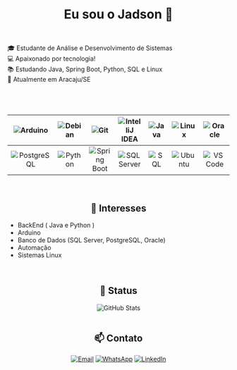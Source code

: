 <!--

**JadsonGitHub/JadsonGitHub** is a ✨ _special_ ✨ repository because its `README.md` (this file) appears on your GitHub profile.

Here are some ideas to get you started:

- 🔭 I’m currently working on ...
- 🌱 I’m currently learning ...
- 👯 I’m looking to collaborate on ...
- 🤔 I’m looking for help with ...
- 💬 Ask me about ...
- 📫 How to reach me: ...
- 😄 Pronouns: ...
- ⚡ Fun fact: ...

## Hi there 👋

-->

<h1 align="center"> Eu sou o Jadson 👋 </h1>

<br>

🎓 Estudante de Análise e Desenvolvimento de Sistemas  
💻 Apaixonado por tecnologia!  
📚 Estudando Java, Spring Boot, Python, SQL e Linux  
📍 Atualmente em Aracaju/SE  

<h1 align="center"></h1>
<br>

<div align="center">
  
<!--

|![Arduino](https://img.shields.io/badge/Arduino-00979D?style=for-the-badge&logo=arduino&logoColor=white)|![Debian](https://img.shields.io/badge/Debian-A81D33?style=for-the-badge&logo=debian&logoColor=white)|![Git](https://img.shields.io/badge/Git-F05032?style=for-the-badge&logo=git&logoColor=white)|
| :---: | :---: | :---: |
|![IntelliJ IDEA](https://img.shields.io/badge/IntelliJIDEA-000000?style=for-the-badge&logo=intellij-idea&logoColor=white)|![Java](https://img.shields.io/badge/Java-ED8B00?style=for-the-badge&logo=java&logoColor=white)|![Linux](https://img.shields.io/badge/Linux-FCC624?style=for-the-badge&logo=linux&logoColor=black)|
|![Oracle](https://img.shields.io/badge/Oracle-F80000?style=for-the-badge&logo=oracle&logoColor=white)|![PostgreSQL](https://img.shields.io/badge/PostgreSQL-336791?style=for-the-badge&logo=postgresql&logoColor=white)|![Python](https://img.shields.io/badge/Python-3776AB?style=for-the-badge&logo=python&logoColor=white)|
|![Spring Boot](https://img.shields.io/badge/SpringBoot-6DB33F?style=for-the-badge&logo=spring-boot&logoColor=white)|![SQL Server](https://img.shields.io/badge/SQL_Server-CC2927?style=for-the-badge&logo=microsoft-sql-server&logoColor=white)|![SQL](https://img.shields.io/badge/SQL-4479A1?style=for-the-badge&logo=sqlite&logoColor=white)|
|![Ubuntu](https://img.shields.io/badge/Ubuntu-E95420?style=for-the-badge&logo=ubuntu&logoColor=white)|![VS Code](https://img.shields.io/badge/VSCode-0078d7?style=for-the-badge&logo=visual-studio-code&logoColor=white)|

-->

|![Arduino](https://img.shields.io/badge/Arduino-00979D?style=for-the-badge&logo=arduino&logoColor=white)|![Debian](https://img.shields.io/badge/Debian-A81D33?style=for-the-badge&logo=debian&logoColor=white)|![Git](https://img.shields.io/badge/Git-F05032?style=for-the-badge&logo=git&logoColor=white)|![IntelliJ IDEA](https://img.shields.io/badge/IntelliJIDEA-000000?style=for-the-badge&logo=intellij-idea&logoColor=white)|![Java](https://img.shields.io/badge/Java-ED8B00?style=for-the-badge&logo=java&logoColor=white)|![Linux](https://img.shields.io/badge/Linux-FCC624?style=for-the-badge&logo=linux&logoColor=black)|![Oracle](https://img.shields.io/badge/Oracle-F80000?style=for-the-badge&logo=oracle&logoColor=white)|
| :---: | :---: | :---: | :---: | :---: | :---: | :---: |
|![PostgreSQL](https://img.shields.io/badge/PostgreSQL-336791?style=for-the-badge&logo=postgresql&logoColor=white)|![Python](https://img.shields.io/badge/Python-3776AB?style=for-the-badge&logo=python&logoColor=white)|![Spring Boot](https://img.shields.io/badge/SpringBoot-6DB33F?style=for-the-badge&logo=spring-boot&logoColor=white)|![SQL Server](https://img.shields.io/badge/SQL_Server-CC2927?style=for-the-badge&logo=microsoft-sql-server&logoColor=white)|![SQL](https://img.shields.io/badge/SQL-4479A1?style=for-the-badge&logo=sqlite&logoColor=white)|![Ubuntu](https://img.shields.io/badge/Ubuntu-E95420?style=for-the-badge&logo=ubuntu&logoColor=white)|![VS Code](https://img.shields.io/badge/VSCode-0078d7?style=for-the-badge&logo=visual-studio-code&logoColor=white)|

</div><br>

<h2 align="center"> 🧠 Interesses </h2>

- BackEnd ( Java e Python )
- Arduino  
- Banco de Dados (SQL Server, PostgreSQL, Oracle)  
- Automação
- Sistemas Linux

<br>

<h2 align="center"> 🔄 Status </h2>

<div align="center"><img src="https://github-readme-stats.vercel.app/api?username=JadsonGitHub&show_icons=true&theme=tokyonight" alt="GitHub Stats" /></div><br>


<!--

### 📁 Projetos em destaque

---

- 🔖 **Sistema de Gerenciamento de Biblioteca** – Projeto acadêmico com banco Oracle e interface Java  
- ⚙️ **Automação com Arduino e sensores** – Projetos com integração entre hardware e software  
- 🐍 **Scripts Python para ETL** – Extração e carga de dados entre bancos SQL

-->

<h2 align="center"> 📫 Contato </h2>

<div align="center">
  
[![Email](https://img.shields.io/badge/Email-0088CC?style=for-the-badge&logo=mail.ru&logoColor=white)](mailto:jadson.nascimento060@academico.ifs.edu.br)
[![WhatsApp](https://img.shields.io/badge/WhatsApp-25D366?style=for-the-badge&logo=whatsapp&logoColor=white)]((https://wa.me/+5579998290696))
[![LinkedIn](https://img.shields.io/badge/LinkedIn-0077B5?style=for-the-badge&logo=linkedin&logoColor=white)](https://www.linkedin.com/)

<!--
[![Email](https://img.shields.io/badge/Email-000000?style=for-the-badge&logo=email&logoColor=white)](mailto:seuemail@exemplo.com)
[![Gmail](https://img.shields.io/badge/Gmail-D14836?style=for-the-badge&logo=gmail&logoColor=white)](mailto:seuemail@exemplo.com)
[![Outlook](https://img.shields.io/badge/Outlook-0078D4?style=for-the-badge&logo=outlook&logoColor=white)](mailto:seuemail@exemplo.com)
[![Mail.ru](https://img.shields.io/badge/Mail.ru-0088CC?style=for-the-badge&logo=mail.ru&logoColor=white)](mailto:seuemail@exemplo.com)
-->

</div><br>



